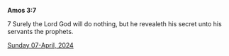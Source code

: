 **Amos 3:7**

7 Surely the Lord God will do nothing, but he revealeth his secret unto his servants the prophets.

[Sunday 07-April, 2024](https://getbible.life/kjv/Amos/3/7)
